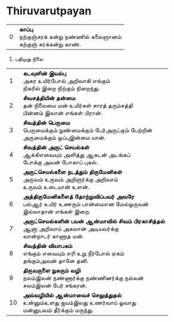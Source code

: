 # Thiruvarutpayan


|||
|---|:-------------|
|0|**காப்பு**<br/> நற்குஞ்சரக் கன்று நண்ணில் கலைஞானம் <br/>கற்குஞ் சரக்கன்று காண். |


1. பதிமுது நிலை

|||
|---|:-------------|
|1   |**கடவுளின் இயல்பு**<br/>அகர உயிர்போல் அறிவாகி எங்கும்<br/>நிகரில் இறை நிற்கும் நிறைந்து.|
|2  | **சிவசத்தியின் தன்மை**<br/>தன் நிலைமை மன் உயிர்கள் சாரத் தரும்சத்தி<br/>பின்னம் இலான் எங்கள் பிரான்.|
|3  |**சிவத்தின் பெருமை**<br/> பெருமைக்கும் நுண்மைக்கும் பேர்அருட்கும் பேற்றின்<br/>அருமைக்கும் ஒப்புஇன்மை யான்.|
|4  |**சிவத்தின் அருட் செயல்கள்**<br/>ஆக்கிஎவையும் அளித்து ஆசுடன் அடங்கப்<br/>போக்கு அவன் போகாப் புகல்.|
|5  |**அருட்செயல்களை நடத்தும் திருமேனிகள்**<br/>அருவம் உருவம் அறிஞர்க்கு அறிவாம்<br/>உருவம் உடையான் உளன்.|
|6  |**அத்திருமேனிகளைத் தோற்றுவிப்பவர் அவரே**<br/>பல்ஆர் உயிர் உணரும் பான்மைஎன மேல்ஒருவன்<br/>இல்லாதான் எங்கள் இறை.|
|7  |**அருட்செயல்களின் பயன் ஆன்மாவில் சிவம் பிரகாசித்தல்**<br/>ஆனா அறிவாய் அகலான் அடியவர்க்கு<br/>வான்நாடர் காணாத மன்.|
|8  |**சிவத்தின் வியாபகம்**<br/>எங்கும் எவையும் எரி உறு நீர்போல் ஏகம்<br/>தங்கும்அவன் தானே தனி.|
|9  |**திருவருளை நுகரும் வழி**<br/>நலம்இலன் நண்ணார்க்கு நண்ணினர்க்கு நல்லன்<br/>சலம்இலன் பேர் சங்கரன்.|
|10  |**அவ்வழியில் ஆன்மாவைச் செலுத்துதல்**<br/>உன்னும்உளது ஐயம்இலது உணர்வாய் ஓவாது<br/>மன்னுபவம் தீர்க்கும் மருந்து.|


